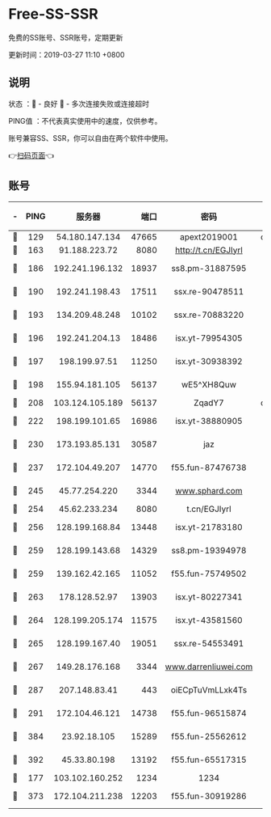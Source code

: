 # Free-SS-SSR

免费的SS账号、SSR账号，定期更新

更新时间：2019-03-27 11:10 +0800

## 说明

状态     ：🙂 - 良好 🙁 - 多次连接失败或连接超时

PING值   ：不代表真实使用中的速度，仅供参考。

账号兼容SS、SSR，你可以自由在两个软件中使用。

👉[扫码页面](https://liesauer.github.io/Free-SS-SSR/)👈

## 账号

|-|PING|服务器|端口|密码|加密方式|区域|
|:----:|:----:|:-----:|-----:|:----:|:----:|:----:|
|🙂|129|54.180.147.134|47665|apext2019001|chacha20|KR|
|🙂|163|91.188.223.72|8080|http://t.cn/EGJIyrl|rc4-md5|RU|
|🙂|186|192.241.196.132|18937|ss8.pm-31887595|aes-256-cfb|US|
|🙂|190|192.241.198.43|17511|ssx.re-90478511|aes-256-cfb|US|
|🙂|193|134.209.48.248|10102|ssx.re-70883220|aes-256-cfb|US|
|🙂|196|192.241.204.13|18486|isx.yt-79954305|aes-256-cfb|US|
|🙂|197|198.199.97.51|11250|isx.yt-30938392|aes-256-cfb|US|
|🙂|198|155.94.181.105|56137|wE5^XH8Quw|aes-256-cfb|US|
|🙂|208|103.124.105.189|56137|ZqadY7|chacha20|US|
|🙂|222|198.199.101.65|16986|isx.yt-38880905|aes-256-cfb|US|
|🙂|230|173.193.85.131|30587|jaz|aes-256-cfb|US|
|🙂|237|172.104.49.207|14770|f55.fun-87476738|aes-256-cfb|SG|
|🙂|245|45.77.254.220|3344|www.sphard.com|aes-256-cfb|SG|
|🙂|254|45.62.233.234|8080|t.cn/EGJIyrl|rc4-md5|CA|
|🙂|256|128.199.168.84|13448|isx.yt-21783180|aes-256-cfb|SG|
|🙂|259|128.199.143.68|14329|ss8.pm-19394978|aes-256-cfb|SG|
|🙂|259|139.162.42.165|11052|f55.fun-75749502|aes-256-cfb|SG|
|🙂|263|178.128.52.97|13903|isx.yt-80227341|aes-256-cfb|SG|
|🙂|264|128.199.205.174|11575|isx.yt-43581560|aes-256-cfb|SG|
|🙂|265|128.199.167.40|19051|ssx.re-54553491|aes-256-cfb|SG|
|🙂|267|149.28.176.168|3344|www.darrenliuwei.com|aes-256-cfb|AU|
|🙂|287|207.148.83.41|443|oiECpTuVmLLxk4Ts|aes-256-cfb|AU|
|🙂|291|172.104.46.121|14738|f55.fun-96515874|aes-256-cfb|SG|
|🙂|384|23.92.18.105|15289|f55.fun-25562612|aes-256-cfb|US|
|🙂|392|45.33.80.198|13192|f55.fun-65517315|aes-256-cfb|US|
|🙁|177|103.102.160.252|1234|1234|rc4-md5|JP|
|🙁|373|172.104.211.238|12203|f55.fun-30919286|aes-256-cfb|US|
